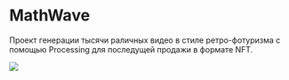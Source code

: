# MathWave

Проект генерации тысячи раличных видео в стиле ретро-фотуризма с помощью Processing для последущей продажи в формате NFT.

![](https://github.com/denfad/MathWaveRelease/blob/main/recording.gif)



